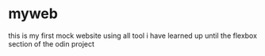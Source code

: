 # myweb
this is my first mock website using all tool i have learned up until the flexbox section of the odin project
